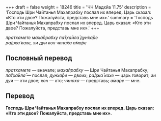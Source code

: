 +++
draft = false
weight = 18246
title = 'ЧЧ Мадхйа 11.75'
description = 'Господь Шри Чайтанья Махапрабху послал их вперед. Царь сказал: «Кто эти двое? Пожалуйста, представь мне их».'
summary = 'Господь Шри Чайтанья Махапрабху послал их вперед. Царь сказал: «Кто эти двое? Пожалуйста, представь мне их».'
+++

_пратхамете маха̄прабху па̄т̣ха̄ила̄ дун̇ха̄ре  
ра̄джа̄ кахе, эи дуи кон чина̄ха а̄ма̄ре_

## Пословный перевод

_пратхамете_ — вначале; _маха̄прабху_ — Шри Чайтанья Махапрабху; _па̄т̣ха̄ила̄_ — послал; _дун̇ха̄ре_ — двоих; _ра̄джа̄_ _кахе_ — царь говорит; _эи_ _дуи_ — эти двое; _кон_ — кто; _чина̄ха_ — представь; _а̄ма̄ре_ — мне.

## Перевод

**Господь Шри Чайтанья Махапрабху послал их вперед. Царь сказал: «Кто эти двое? Пожалуйста, представь мне их».**
